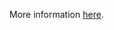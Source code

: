 More information [here](https://docs.bridgecrew.io/docs/ensure-backup-vault-is-encrypted-at-rest-using-kms-cmk).
